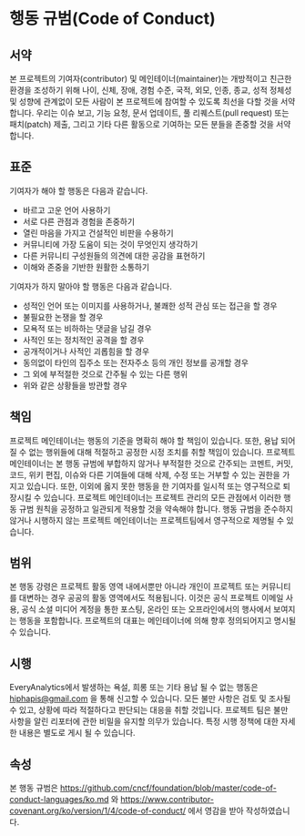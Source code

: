 # 행동 규범(Code of Conduct)

## 서약

본 프로젝트의 기여자(contributor) 및 메인테이너(maintainer)는 개방적이고 친근한 환경을 조성하기 위해 나이, 신체, 장애, 경험 수준, 국적, 외모, 인종, 종교, 성적 정체성 및 성향에 관계없이 모든 사람이 본 프로젝트에 참여할 수 있도록 최선을 다할 것을 서약합니다.
우리는 이슈 보고, 기능 요청, 문서 업데이트, 풀 리퀘스트(pull request) 또는 패치(patch) 제출, 그리고 기타 다른 활동으로 기여하는 모든 분들을 존중할 것을 서약합니다.


## 표준

기여자가 해야 할 행동은 다음과 같습니다.

- 바르고 고운 언어 사용하기
- 서로 다른 관점과 경험을 존중하기
- 열린 마음을 가지고 건설적인 비판을 수용하기
- 커뮤니티에 가장 도움이 되는 것이 무엇인지 생각하기
- 다른 커뮤니티 구성원들의 의견에 대한 공감을 표현하기
- 이해와 존중을 기반한 원활한 소통하기

기여자가 하지 말아야 할 행동은 다음과 같습니다.

- 성적인 언어 또는 이미지를 사용하거나, 불쾌한 성적 관심 또는 접근을 할 경우
- 불필요한 논쟁을 할 경우
- 모욕적 또는 비하하는 댓글을 남길 경우
- 사적인 또는 정치적인 공격을 할 경우
- 공개적이거나 사적인 괴롭힘을 할 경우
- 동의없이 타인의 집주소 또는 전자주소 등의 개인 정보를 공개할 경우
- 그 외에 부적절한 것으로 간주될 수 있는 다른 행위
- 위와 같은 상황들을 방관할 경우


## 책임

프로젝트 메인테이너는 행동의 기준을 명확히 해야 할 책임이 있습니다. 또한, 용납 되어질 수 없는 행위들에 대해 적절하고 공정한 시정 조치를 취할 책임이 있습니다.
프로젝트 메인테이너는 본 행동 규범에 부합하지 않거나 부적절한 것으로 간주되는 코멘트, 커밋, 코드, 위키 편집, 이슈와 다른 기여들에 대해 삭제, 수정 또는 거부할 수 있는 권한을 가지고 있습니다. 또한, 이외에 옳지 못한 행동을 한 기여자를 일시적 또는 영구적으로 퇴장시킬 수 있습니다.
프로젝트 메인테이너는 프로젝트 관리의 모든 관점에서 이러한 행동 규범 원칙을 공정하고 일관되게 적용할 것을 약속해야 합니다. 행동 규범을 준수하지 않거나 시행하지 않는 프로젝트 메인테이너는 프로젝트팀에서 영구적으로 제명될 수 있습니다.


## 범위

본 행동 강령은 프로젝트 활동 영역 내에서뿐만 아니라 개인이 프로젝트 또는 커뮤니티를 대변하는 경우 공공의 활동 영역에서도 적용됩니다. 이것은 공식 프로젝트 이메일 사용, 공식 소셜 미디어 계정을 통한 포스팅, 온라인 또는 오프라인에서의 행사에서 보여지는 행동을 포함합니다. 프로젝트의 대표는 메인테이너에 의해 향후 정의되어지고 명시될 수 있습니다.


## 시행

EveryAnalytics에서 발생하는 욕설, 희롱 또는 기타 용납 될 수 없는 행동은 hiphapis@gmail.com 을 통해 신고할 수 있습니다. 모든 불만 사항은 검토 및 조사될 수 있고, 상황에 따라 적절하다고 판단되는 대응을 취할 것입니다. 프로젝트 팀은 불만 사항을 알린 리포터에 관한 비밀을 유지할 의무가 있습니다. 특정 시행 정책에 대한 자세한 내용은 별도로 게시 될 수 있습니다.


## 속성

본 행동 규범은 https://github.com/cncf/foundation/blob/master/code-of-conduct-languages/ko.md 와 https://www.contributor-covenant.org/ko/version/1/4/code-of-conduct/ 에서 영감을 받아 작성하였습니다.
